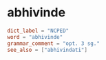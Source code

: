 # abhivinde

``` toml
dict_label = "NCPED"
word = "abhivinde"
grammar_comment = "opt. 3 sg."
see_also = ["abhivindati"]
```

